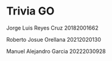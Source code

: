 # Trivia GO

Jorge Luis Reyes Cruz 20182001662

Roberto Josue Orellana 20212020130

Manuel Alejandro Garcia 20222030928
